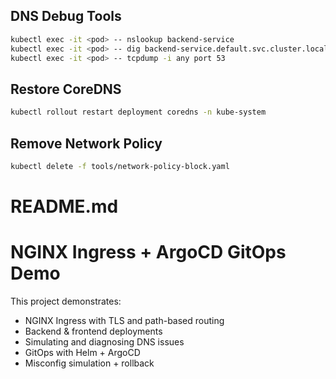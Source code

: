 ## DNS Debug Tools

```bash
kubectl exec -it <pod> -- nslookup backend-service
kubectl exec -it <pod> -- dig backend-service.default.svc.cluster.local
kubectl exec -it <pod> -- tcpdump -i any port 53
```

## Restore CoreDNS
```bash
kubectl rollout restart deployment coredns -n kube-system
```

## Remove Network Policy
```bash
kubectl delete -f tools/network-policy-block.yaml
```

# README.md
# NGINX Ingress + ArgoCD GitOps Demo

This project demonstrates:
- NGINX Ingress with TLS and path-based routing
- Backend & frontend deployments
- Simulating and diagnosing DNS issues
- GitOps with Helm + ArgoCD
- Misconfig simulation + rollback
